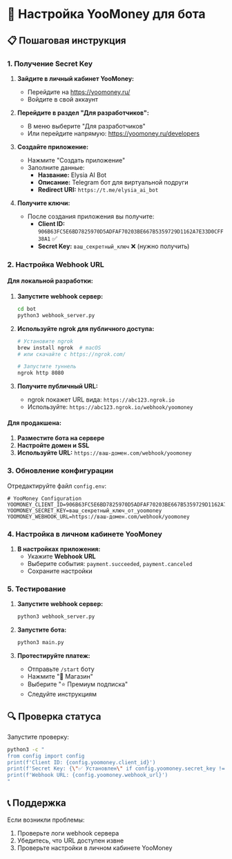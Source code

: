 # 🔧 Настройка YooMoney для бота

## 📋 Пошаговая инструкция

### 1. Получение Secret Key

1. **Зайдите в личный кабинет YooMoney:**
   - Перейдите на https://yoomoney.ru/
   - Войдите в свой аккаунт

2. **Перейдите в раздел "Для разработчиков":**
   - В меню выберите "Для разработчиков"
   - Или перейдите напрямую: https://yoomoney.ru/developers

3. **Создайте приложение:**
   - Нажмите "Создать приложение"
   - Заполните данные:
     - **Название:** Elysia AI Bot
     - **Описание:** Telegram бот для виртуальной подруги
     - **Redirect URI:** `https://t.me/elysia_ai_bot`

4. **Получите ключи:**
   - После создания приложения вы получите:
     - **Client ID:** `906B63FC5E6BD7825970D5ADFAF70203BE667B5359729D1162A7E33D0CFF38A1` ✅
     - **Secret Key:** `ваш_секретный_ключ` ❌ (нужно получить)

### 2. Настройка Webhook URL

#### Для локальной разработки:

1. **Запустите webhook сервер:**
   ```bash
   cd bot
   python3 webhook_server.py
   ```

2. **Используйте ngrok для публичного доступа:**
   ```bash
   # Установите ngrok
   brew install ngrok  # macOS
   # или скачайте с https://ngrok.com/
   
   # Запустите туннель
   ngrok http 8080
   ```

3. **Получите публичный URL:**
   - ngrok покажет URL вида: `https://abc123.ngrok.io`
   - Используйте: `https://abc123.ngrok.io/webhook/yoomoney`

#### Для продакшена:

1. **Разместите бота на сервере**
2. **Настройте домен и SSL**
3. **Используйте URL:** `https://ваш-домен.com/webhook/yoomoney`

### 3. Обновление конфигурации

Отредактируйте файл `config.env`:

```env
# YooMoney Configuration
YOOMONEY_CLIENT_ID=906B63FC5E6BD7825970D5ADFAF70203BE667B5359729D1162A7E33D0CFF38A1
YOOMONEY_SECRET_KEY=ваш_секретный_ключ_от_yoomoney
YOOMONEY_WEBHOOK_URL=https://ваш-домен.com/webhook/yoomoney
```

### 4. Настройка в личном кабинете YooMoney

1. **В настройках приложения:**
   - Укажите **Webhook URL**
   - Выберите события: `payment.succeeded`, `payment.canceled`
   - Сохраните настройки

### 5. Тестирование

1. **Запустите webhook сервер:**
   ```bash
   python3 webhook_server.py
   ```

2. **Запустите бота:**
   ```bash
   python3 main.py
   ```

3. **Протестируйте платеж:**
   - Отправьте `/start` боту
   - Нажмите "🛒 Магазин"
   - Выберите "⭐ Премиум подписка"
   - Следуйте инструкциям

## 🔍 Проверка статуса

Запустите проверку:
```bash
python3 -c "
from config import config
print(f'Client ID: {config.yoomoney.client_id}')
print(f'Secret Key: {\"✅ Установлен\" if config.yoomoney.secret_key != \"your_secret_key_here\" else \"❌ НЕ установлен\"}')
print(f'Webhook URL: {config.yoomoney.webhook_url}')
"
```

## 📞 Поддержка

Если возникли проблемы:
1. Проверьте логи webhook сервера
2. Убедитесь, что URL доступен извне
3. Проверьте настройки в личном кабинете YooMoney
